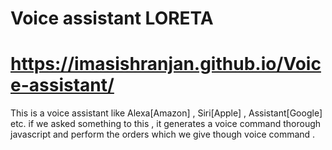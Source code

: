 # Voice assistant LORETA
# https://imasishranjan.github.io/Voice-assistant/
This is a voice assistant like Alexa[Amazon] , Siri[Apple] , Assistant[Google] etc. if we asked something to this , it generates a voice command thorough javascript and perform the orders which we give though voice command .
